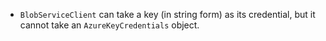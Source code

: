 - `BlobServiceClient` can take a key (in string form) as its credential, but it cannot take an `AzureKeyCredentials` object.